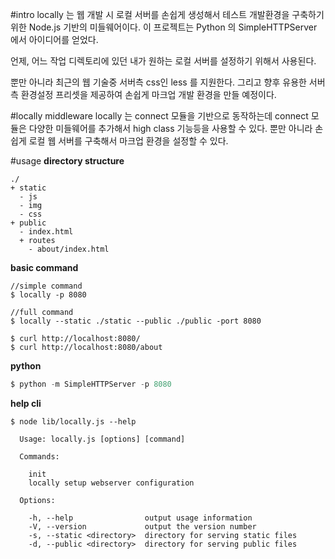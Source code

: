 #intro
locally 는 웹 개발 시 로컬 서버를 손쉽게 생성해서 테스트 개발환경을 구축하기 위한 Node.js 기반의 미들웨어이다.  이 프로젝트는 Python 의 SimpleHTTPServer 에서 아이디어를 얻었다.

언제, 어느 작업 디렉토리에 있던 내가 원하는 로컬 서버를 설정하기 위해서 사용된다.

뿐만 아니라 최근의 웹 기술중 서버측 css인 less 를 지원한다. 그리고 향후 유용한 서버측 환경설정 프리셋을 제공하여 손쉽게 마크업 개발 환경을 만들 예정이다.

#locally middleware
locally 는 connect 모듈을 기반으로 동작하는데 connect 모듈은 다양한 미들웨어를 추가해서 high class 기능등을 사용할 수 있다.  뿐만 아니라 손쉽게 로컬 웹 서버를 구축해서 마크업 환경을 설정할 수 있다.

#usage
**directory structure**

```
./
+ static
  - js
  - img
  - css
+ public
  - index.html
  + routes
    - about/index.html
```


**basic command**

```
//simple command
$ locally -p 8080

//full command
$ locally --static ./static --public ./public -port 8080

$ curl http://localhost:8080/
$ curl http://localhost:8080/about
```

**python**

```python
$ python -m SimpleHTTPServer -p 8080
```

**help cli**

```
$ node lib/locally.js --help

  Usage: locally.js [options] [command]

  Commands:

    init 
    locally setup webserver configuration

  Options:

    -h, --help                output usage information
    -V, --version             output the version number
    -s, --static <directory>  directory for serving static files
    -d, --public <directory>  directory for serving public files
```

